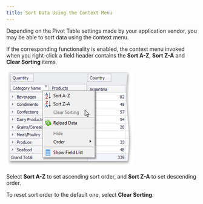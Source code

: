 ```yaml
---
title: Sort Data Using the Context Menu
---
```

Depending on the Pivot Table settings made by your application vendor, you may be able to sort data using the context menu.

If the corresponding functionality is enabled, the context menu invoked when you right-click a field header contains the **Sort A-Z**, **Sort Z-A** and **Clear Sorting** items.

![EU_XtraPivotGrid_OLAPSorting](../../../../images/Img13516.png)

Select **Sort A-Z** to set ascending sort order, and **Sort Z-A** to set descending order.

To reset sort order to the default one, select **Clear Sorting**.